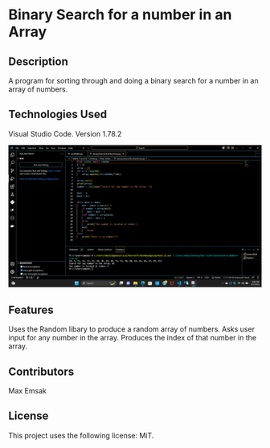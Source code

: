 # <strong> Binary Search for a number in an Array </strong> #

## <strong> Description </strong> ##
A program for sorting through and doing a binary search for a number in an array of numbers.

## <strong> Technologies Used </strong> ##
Visual Studio Code. Version 1.78.2

![]()<img width="723" alt="image" src="https://github.com/matthew813709/Gitimages/blob/9747d23a63ca9f895b1200aff2fdd13bd3dcbc5e/Screenshot%202023-06-07%20200702.png">

## <strong> Features </strong> ##
Uses the Random libary to produce a random array of numbers.
Asks user input for any number in the array.
Produces the index of that number in the array.

## <strong> Contributors </strong> ##
Max Emsak

## <strong> License </strong> ##
This project uses the following license: MiT.
